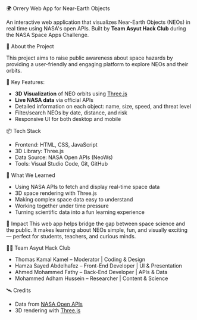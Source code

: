 🌍 Orrery Web App for Near-Earth Objects

An interactive web application that visualizes Near-Earth Objects (NEOs) in real time using NASA's open APIs. Built by **Team Asyut Hack Club** during the NASA Space Apps Challenge.

 🚀 About the Project

This project aims to raise public awareness about space hazards by providing a user-friendly and engaging platform to explore NEOs and their orbits.

🔭 Key Features:
- **3D Visualization** of NEO orbits using [Three.js](https://threejs.org/)
- **Live NASA data** via official APIs
- Detailed information on each object: name, size, speed, and threat level
- Filter/search NEOs by date, distance, and risk
- Responsive UI for both desktop and mobile

📦 Tech Stack
- Frontend: HTML, CSS, JavaScript
- 3D Library: Three.js
- Data Source: NASA Open APIs (NeoWs)
- Tools: Visual Studio Code, Git, GitHub

🧠 What We Learned
- Using NASA APIs to fetch and display real-time space data  
- 3D space rendering with Three.js  
- Making complex space data easy to understand  
- Working together under time pressure  
- Turning scientific data into a fun learning experience  

🌟 Impact
This web app helps bridge the gap between space science and the public. It makes learning about NEOs simple, fun, and visually exciting — perfect for students, teachers, and curious minds.

👨‍🚀 Team Asyut Hack Club
- Thomas Kamal Kamel – Moderator | Coding & Design  
- Hamza Sayed Abdelhafez – Front-End Developer | UI & Presentation  
- Ahmed Mohammed Fathy – Back-End Developer | APIs & Data  
- Mohammed Adham Hussein – Researcher | Content & Science

🛰️ Credits
- Data from [NASA Open APIs](https://api.nasa.gov/)
- 3D rendering with [Three.js](https://threejs.org/)
